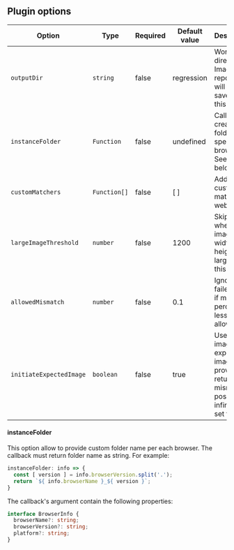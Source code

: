 ## Plugin options

| Option                |Type        | Required | Default value  | Description                                                           |
| --------------------- |------------|----------|----------------|-----------------------------------------------------------------------|
| `outputDir`           |`string`    |false     | regression     | Working directory. Images, report, etc will be saved into this folder |
| `instanceFolder`      |`Function`  |false     | undefined      | Callback to create folder by specific browser. See details below      |
| `customMatchers`      |`Function[]`|false     | [ ]            | Add custom matchers to webdriverio                                    |
| `largeImageThreshold` |`number`    |false     | 1200           | Skips pixels when the image width or height is larger than this one   |
| `allowedMismatch`     |`number`    |false     | 0.1            | Ignore failed result if mismatch percentage less than allowed         |
| `initiateExpectedImage` |`boolean` |false     | true           | Use actual image if no expected image is provided; returns mismatch positive infinity if set to false |

#### instanceFolder

This option allow to provide custom folder name per each browser. The callback must return folder name as string. For example:

```ts
instanceFolder: info => {
  const [ version ] = info.browserVersion.split('.');
  return `${ info.browserName }_${ version }`;
}
```

The callback's argument contain the following properties:

```ts
interface BrowserInfo {
  browserName?: string;
  browserVersion?: string;
  platform?: string;
}
```
